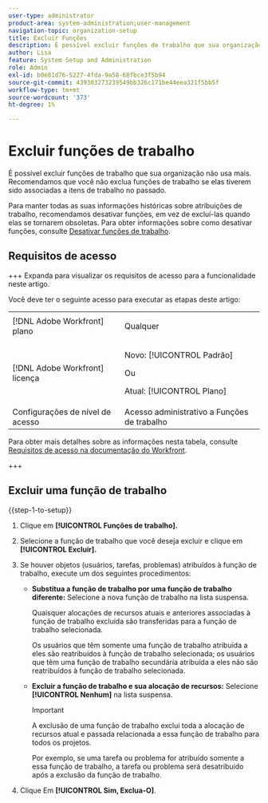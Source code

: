 ```yaml
---
user-type: administrator
product-area: system-administration;user-management
navigation-topic: organization-setup
title: Excluir Funções
description: É possível excluir funções de trabalho que sua organização não usa mais. Recomendamos que você não exclua funções de trabalho se elas tiverem sido associadas a itens de trabalho no passado. Para manter todas as suas informações históricas sobre atribuições de trabalho, recomendamos desativar funções, em vez de excluí-las quando elas se tornarem obsoletas. Para obter informações sobre como desativar funções, consulte Desativar funções de trabalho.
author: Lisa
feature: System Setup and Administration
role: Admin
exl-id: b0e81d76-5227-4fda-9a58-68fbce3f5b94
source-git-commit: 439303273239549bb326c171be44eea321f5bb5f
workflow-type: tm+mt
source-wordcount: '373'
ht-degree: 1%

---
```


# Excluir funções de trabalho

É possível excluir funções de trabalho que sua organização não usa mais. Recomendamos que você não exclua funções de trabalho se elas tiverem sido associadas a itens de trabalho no passado.

Para manter todas as suas informações históricas sobre atribuições de trabalho, recomendamos desativar funções, em vez de excluí-las quando elas se tornarem obsoletas. Para obter informações sobre como desativar funções, consulte [Desativar funções de trabalho](../../../administration-and-setup/set-up-workfront/organizational-setup/deactivate-job-roles.md).

## Requisitos de acesso

+++ Expanda para visualizar os requisitos de acesso para a funcionalidade neste artigo.

Você deve ter o seguinte acesso para executar as etapas deste artigo:

<table style="table-layout:auto"> 
 <col> 
 <col> 
 <tbody> 
  <tr> 
   <td role="rowheader">[!DNL Adobe Workfront] plano</td> 
   <td> <p>Qualquer </p> </td> 
  </tr> 
  <tr> 
   <td role="rowheader">[!DNL Adobe Workfront] licença</td> 
   <td>
   <p>Novo: [!UICONTROL Padrão]</p>
   <p>Ou</p>
   <p>Atual: [!UICONTROL Plano]</p></td> 
  </tr> 
  <tr> 
   <td role="rowheader">Configurações de nível de acesso</td> 
   <td>Acesso administrativo a Funções de trabalho</td> 
  </tr> 
 </tbody> 
</table>

Para obter mais detalhes sobre as informações nesta tabela, consulte [Requisitos de acesso na documentação do Workfront](/help/quicksilver/administration-and-setup/add-users/access-levels-and-object-permissions/access-level-requirements-in-documentation.md).

+++

## Excluir uma função de trabalho

<!--
<p data-mc-conditions="QuicksilverOrClassic.Draft mode">(NOTE: this moved from create and manage job roles)</p>
-->

{{step-1-to-setup}}

1. Clique em **[!UICONTROL Funções de trabalho].**
1. Selecione a função de trabalho que você deseja excluir e clique em **[!UICONTROL Excluir].**
1. Se houver objetos (usuários, tarefas, problemas) atribuídos à função de trabalho, execute um dos seguintes procedimentos:

   * **Substitua a função de trabalho por uma função de trabalho diferente:** Selecione a nova função de trabalho na lista suspensa.

     Quaisquer alocações de recursos atuais e anteriores associadas à função de trabalho excluída são transferidas para a função de trabalho selecionada.

     Os usuários que têm somente uma função de trabalho atribuída a eles são reatribuídos à função de trabalho selecionada; os usuários que têm uma função de trabalho secundária atribuída a eles não são reatribuídos à função de trabalho selecionada.

   * **Excluir a função de trabalho e sua alocação de recursos:** Selecione **[!UICONTROL Nenhum]** na lista suspensa.

     >[!IMPORTANT]
     >
     >A exclusão de uma função de trabalho exclui toda a alocação de recursos atual e passada relacionada a essa função de trabalho para todos os projetos.

     &#x200B;Por exemplo, se uma tarefa ou problema for atribuído somente a essa função de trabalho, a tarefa ou problema será desatribuído após a exclusão da função de trabalho.

1. Clique Em **[!UICONTROL Sim, Exclua-O]**.
